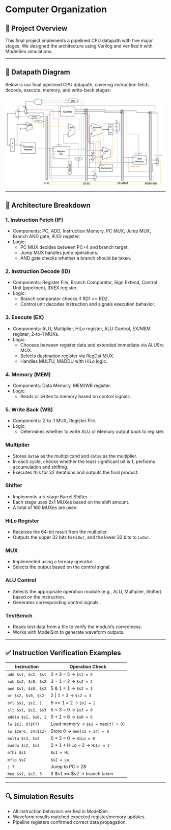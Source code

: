 # Computer Organization

## 🧠 Project Overview

This final project implements a pipelined CPU datapath with five major stages. We designed the architecture using Verilog and verified it with ModelSim simulations.

---

## 📌 Datapath Diagram

Below is our final pipelined CPU datapath, covering instruction fetch, decode, execute, memory, and write-back stages:

![Datapath Diagram](./Computer%20Organization/Single-Cycle_Pipeline_CPU/datapath.png)

---

## 🔧 Architecture Breakdown

### 1. Instruction Fetch (IF)
- Components: PC, ADD, Instruction Memory, PC MUX, Jump MUX, Branch AND gate, IF/ID register.
- Logic:
  - PC MUX decides between PC+4 and branch target.
  - Jump MUX handles jump operations.
  - AND gate checks whether a branch should be taken.

### 2. Instruction Decode (ID)
- Components: Register File, Branch Comparator, Sign Extend, Control Unit (pipelined), ID/EX register.
- Logic:
  - Branch comparator checks if RD1 == RD2.
  - Control unit decodes instruction and signals execution behavior.

### 3. Execute (EX)
- Components: ALU, Multiplier, HiLo register, ALU Control, EX/MEM register, 2-to-1 MUXs.
- Logic:
  - Chooses between register data and extended immediate via ALUSrc MUX.
  - Selects destination register via RegDst MUX.
  - Handles MULTU, MADDU with HiLo logic.

### 4. Memory (MEM)
- Components: Data Memory, MEM/WB register.
- Logic:
  - Reads or writes to memory based on control signals.

### 5. Write Back (WB)
- Components: 2-to-1 MUX, Register File.
- Logic:
  - Determines whether to write ALU or Memory output back to register.

### Multiplier
- Stores `dataA` as the multiplicand and `dataB` as the multiplier.
- In each cycle, checks whether the least significant bit is 1, performs accumulation and shifting.
- Executes this for 32 iterations and outputs the final product.

### Shifter
- Implements a 5-stage Barrel Shifter.
- Each stage uses 2x1 MUXes based on the shift amount.
- A total of 160 MUXes are used.

### HiLo Register
- Receives the 64-bit result from the multiplier.
- Outputs the upper 32 bits to `HiOut`, and the lower 32 bits to `LoOut`.

### MUX
- Implemented using a ternary operator.
- Selects the output based on the control signal.

### ALU Control
- Selects the appropriate operation module (e.g., ALU, Multiplier, Shifter) based on the instruction.
- Generates corresponding control signals.

### TestBench
- Reads test data from a file to verify the module’s correctness.
- Works with ModelSim to generate waveform outputs.

---

## ✅ Instruction Verification Examples

| Instruction         | Operation Check                                     |
|---------------------|-----------------------------------------------------|
| `add $s1, $s2, $s1` | 2 + 3 = 5 → `$s1 = 5`                               |
| `sub $s2, $s0, $s2` | 3 - 1 = 2 → `$s2 = 2`                               |
| `and $s1, $s0, $s2` | 5 & 1 = 1 → `$s2 = 1`                               |
| `or $s2, $s0, $s2`  | 2 \| 1 = 3 → `$s2 = 3`                              |
| `srl $s1, $s2, 1`   | 5 >> 1 = 2 → `$s2 = 2`                              |
| `slt $s1, $s2, $s3` | 5 < 3 = 0 → `$s3 = 0`                               |
| `addiu $s1, $s0, 1` | 5 + 1 = 6 → `$s0 = 6`                               |
| `lw $s1, 0($t7)`    | Load memory → `$s1 = mem[t7 + 0]`                   |
| `sw $zero, 24($s2)` | Store 0 → `mem[s2 + 24] = 0`                        |
| `multu $s3, $s2`    | 0 * 2 = 0 → `HiLo = 0`                              |
| `maddu $s2, $s3`    | 2 * 1 + HiLo = 2 → `HiLo = 2`                       |
| `mfhi $s1`          | `$s1 = Hi`                                          |
| `mflo $s2`          | `$s2 = Lo`                                          |
| `j 7`               | Jump to PC = 28                                     |
| `beq $s1, $s2, 3`   | If $s1 == $s2 → branch taken                        |

---

## 🔍 Simulation Results

- All instruction behaviors verified in ModelSim.
- Waveform results matched expected register/memory updates.
- Pipeline registers confirmed correct data propagation.

